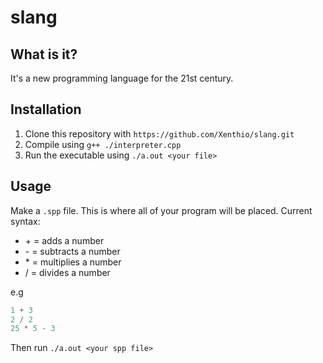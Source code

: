 # slang

## What is it?
It's a new programming language for the 21st century.

## Installation
1. Clone this repository with `https://github.com/Xenthio/slang.git`
2. Compile using `g++ ./interpreter.cpp`
3. Run the executable using `./a.out <your file>`

## Usage
Make a `.spp` file. This is where all of your program will be placed.
Current syntax:
- \+ = adds a number
- \- = subtracts a number
- \* = multiplies a number
- \/ = divides a number

e.g
```C++
1 + 3
2 / 2
25 * 5 - 3
```
Then run `./a.out <your spp file>`
